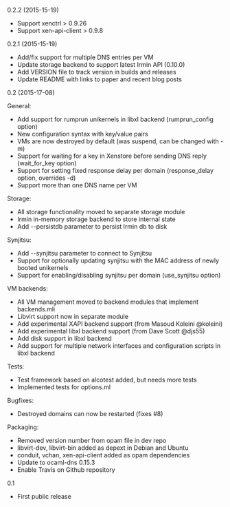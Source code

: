 0.2.2 (2015-15-19)

- Support xenctrl > 0.9.26
- Support xen-api-client > 0.9.8

0.2.1 (2015-15-19)

- Add/fix support for multiple DNS entries per VM
- Update storage backend to support latest Irmin API (0.10.0)
- Add VERSION file to track version in builds and releases
- Update README with links to paper and recent blog posts

0.2 (2015-17-08)

General:
- Add support for rumprun unikernels in libxl backend (rumprun_config option)
- New configuration syntax with key/value pairs
- VMs are now destroyed by default (was suspend, can be changed with -m)
- Support for waiting for a key in Xenstore before sending DNS reply (wait_for_key option)
- Support for setting fixed response delay per domain (response_delay option, overrides -d)
- Support more than one DNS name per VM

Storage:
- All storage functionality moved to separate storage module
- Irmin in-memory storage backend to store internal state
- Add --persistdb parameter to persist Irmin db to disk

Synjitsu:
- Add --synjitsu parameter to connect to Synjitsu
- Support for optionally updating synjitsu with the MAC address of newly booted unikernels
- Support for enabling/disabling synjitsu per domain (use_synjitsu option)

VM backends:
- All VM management moved to backend modules that implement backends.mli
- Libvirt support now in separate module
- Add experimental XAPI backend support (from Masoud Koleini @koleini)
- Add experimental libxl backend support (from Dave Scott @djs55)
- Add disk support in libxl backend
- Add support for multiple network interfaces and configuration scripts in libxl backend

Tests:
- Test framework based on alcotest added, but needs more tests
- Implemented tests for options.ml

Bugfixes:
- Destroyed domains can now be restarted (fixes #8)

Packaging:
- Removed version number from opam file in dev repo
- libvirt-dev, libvirt-bin added as depext in Debian and Ubuntu
- conduit, vchan, xen-api-client added as opam dependencies
- Update to ocaml-dns 0.15.3
- Enable Travis on Github repository 

0.1 
- First public release
